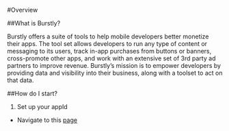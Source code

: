 #Overview

##What is Burstly?

Burstly offers a suite of tools to help mobile developers better monetize their apps. The tool set allows developers to run any type of content or messaging to its users, track in-app purchases from buttons or banners, cross-promote other apps, and work with an extensive set of 3rd party ad partners to improve revenue. Burstly’s mission is to empower developers by providing data and visibility into their business, along with a toolset to act on that data.

##How do I start?

1) Set up your appId
 - Navigate to this [page](https://www.burstly.com/Apps/Create)